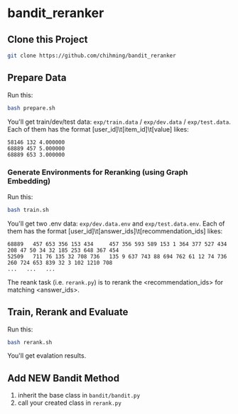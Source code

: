 # bandit_reranker


## Clone this Project
```sh
git clone https://github.com/chihming/bandit_reranker
```

## Prepare Data
Run this:
```sh
bash prepare.sh
```
You'll get train/dev/test data: `exp/train.data` / `exp/dev.data` / `exp/test.data`.
Each of them has the format [user_id]\t[item_id]\t[value] likes:
```
58146 132 4.000000
68889 457 5.000000
68889 653 3.000000
```

### Generate Environments for Reranking (using Graph Embedding)
Run this:
```sh
bash train.sh
```
You'll get two .env data: `exp/dev.data.env` and `exp/test.data.env`.
Each of them has the format [user_id]\t[answer_ids]\t[recommendation_ids] likes:
```
68889   457 653 356 153 434     457 356 593 589 153 1 364 377 527 434 208 47 50 34 32 185 253 648 367 454
52509   711 76 135 32 708 736   135 9 637 743 88 694 762 61 12 74 736 260 724 653 839 32 3 102 1210 708
...   ...   ...
```
The reank task (i.e. `rerank.py`) is to rerank the <recommendation_ids> for matching <answer_ids>.

## Train, Rerank and Evaluate
Run this:
```sh
bash rerank.sh
```
You'll get evalation results.

## Add NEW Bandit Method
1. inherit the base class in `bandit/bandit.py` 
2. call your created class in `rerank.py`
